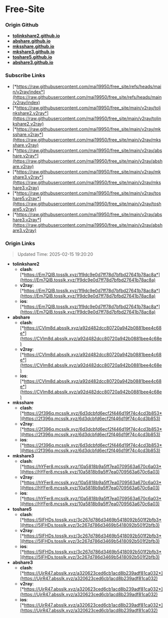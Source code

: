 # Free-Site

### Origin Github

- [**tolinkshare2.github.io**](https://github.com/tolinkshare2/tolinkshare2.github.io)
- [**abshare.github.io**](https://github.com/abshare/abshare.github.io)
- [**mksshare.github.io**](https://github.com/mksshare/mksshare.github.io)
- [**mkshare3.github.io**](https://github.com/mkshare3/mkshare3.github.io)
- [**toshare5.github.io**](https://github.com/toshare5/toshare5.github.io)
- [**abshare3.github.io**](https://github.com/abshare3/abshare3.github.io)

### Subscribe Links

- [*https://raw.githubusercontent.com/mai19950/free_site/refs/heads/main/v2ray/index*](https://raw.githubusercontent.com/mai19950/free_site/refs/heads/main/v2ray/index)
- [*https://raw.githubusercontent.com/mai19950/free_site/main/v2ray/tolinkshare2.v2ray*](https://raw.githubusercontent.com/mai19950/free_site/main/v2ray/tolinkshare2.v2ray)
- [*https://raw.githubusercontent.com/mai19950/free_site/main/v2ray/mksshare.v2ray*](https://raw.githubusercontent.com/mai19950/free_site/main/v2ray/mksshare.v2ray)
- [*https://raw.githubusercontent.com/mai19950/free_site/main/v2ray/abshare.v2ray*](https://raw.githubusercontent.com/mai19950/free_site/main/v2ray/abshare.v2ray)
- [*https://raw.githubusercontent.com/mai19950/free_site/main/v2ray/mkshare3.v2ray*](https://raw.githubusercontent.com/mai19950/free_site/main/v2ray/mkshare3.v2ray)
- [*https://raw.githubusercontent.com/mai19950/free_site/main/v2ray/toshare5.v2ray*](https://raw.githubusercontent.com/mai19950/free_site/main/v2ray/toshare5.v2ray)
- [*https://raw.githubusercontent.com/mai19950/free_site/main/v2ray/abshare3.v2ray*](https://raw.githubusercontent.com/mai19950/free_site/main/v2ray/abshare3.v2ray)

### Origin Links

> Updated Time: 2025-02-15 19:20:20

- **tolinkshare2**
  - **clash**: [*https://Em7QlB.tosslk.xyz/1f9dc9e0d7ff78d7bfbd27641b78ac8a*](https://Em7QlB.tosslk.xyz/1f9dc9e0d7ff78d7bfbd27641b78ac8a)
  - **v2ray**: [*https://Em7QlB.tosslk.xyz/1f9dc9e0d7ff78d7bfbd27641b78ac8a*](https://Em7QlB.tosslk.xyz/1f9dc9e0d7ff78d7bfbd27641b78ac8a)
  - **ios**: [*https://Em7QlB.tosslk.xyz/1f9dc9e0d7ff78d7bfbd27641b78ac8a*](https://Em7QlB.tosslk.xyz/1f9dc9e0d7ff78d7bfbd27641b78ac8a)
- **abshare**
  - **clash**: [*https://CVIm8d.absslk.xyz/a92d482dcc80720a942b0881bee4c68e*](https://CVIm8d.absslk.xyz/a92d482dcc80720a942b0881bee4c68e)
  - **v2ray**: [*https://CVIm8d.absslk.xyz/a92d482dcc80720a942b0881bee4c68e*](https://CVIm8d.absslk.xyz/a92d482dcc80720a942b0881bee4c68e)
  - **ios**: [*https://CVIm8d.absslk.xyz/a92d482dcc80720a942b0881bee4c68e*](https://CVIm8d.absslk.xyz/a92d482dcc80720a942b0881bee4c68e)
- **mksshare**
  - **clash**: [*https://2f396q.mcsslk.xyz/6d3dcbfd6ecf2f446d19f74c4cd3b853*](https://2f396q.mcsslk.xyz/6d3dcbfd6ecf2f446d19f74c4cd3b853)
  - **v2ray**: [*https://2f396q.mcsslk.xyz/6d3dcbfd6ecf2f446d19f74c4cd3b853*](https://2f396q.mcsslk.xyz/6d3dcbfd6ecf2f446d19f74c4cd3b853)
  - **ios**: [*https://2f396q.mcsslk.xyz/6d3dcbfd6ecf2f446d19f74c4cd3b853*](https://2f396q.mcsslk.xyz/6d3dcbfd6ecf2f446d19f74c4cd3b853)
- **mkshare3**
  - **clash**: [*https://hYFer8.mcsslk.xyz/10a5818b9a5ff7ea0709563a670c6a03*](https://hYFer8.mcsslk.xyz/10a5818b9a5ff7ea0709563a670c6a03)
  - **v2ray**: [*https://hYFer8.mcsslk.xyz/10a5818b9a5ff7ea0709563a670c6a03*](https://hYFer8.mcsslk.xyz/10a5818b9a5ff7ea0709563a670c6a03)
  - **ios**: [*https://hYFer8.mcsslk.xyz/10a5818b9a5ff7ea0709563a670c6a03*](https://hYFer8.mcsslk.xyz/10a5818b9a5ff7ea0709563a670c6a03)
- **toshare5**
  - **clash**: [*https://5IFHDs.tosslk.xyz/3c267d786d3469b5418092b501f2bfb3*](https://5IFHDs.tosslk.xyz/3c267d786d3469b5418092b501f2bfb3)
  - **v2ray**: [*https://5IFHDs.tosslk.xyz/3c267d786d3469b5418092b501f2bfb3*](https://5IFHDs.tosslk.xyz/3c267d786d3469b5418092b501f2bfb3)
  - **ios**: [*https://5IFHDs.tosslk.xyz/3c267d786d3469b5418092b501f2bfb3*](https://5IFHDs.tosslk.xyz/3c267d786d3469b5418092b501f2bfb3)
- **abshare3**
  - **clash**: [*https://UjrR47.absslk.xyz/a320623ced6cb1acd8b239adf81ca032*](https://UjrR47.absslk.xyz/a320623ced6cb1acd8b239adf81ca032)
  - **v2ray**: [*https://UjrR47.absslk.xyz/a320623ced6cb1acd8b239adf81ca032*](https://UjrR47.absslk.xyz/a320623ced6cb1acd8b239adf81ca032)
  - **ios**: [*https://UjrR47.absslk.xyz/a320623ced6cb1acd8b239adf81ca032*](https://UjrR47.absslk.xyz/a320623ced6cb1acd8b239adf81ca032)
